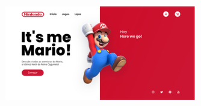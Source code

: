 <h1 align="center" >
    <img width="" src="img/ui-design-super-mario-website-banner-design.png">
</h1>
